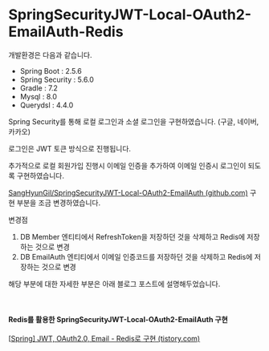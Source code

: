 # SpringSecurityJWT-Local-OAuth2-EmailAuth-Redis

개발환경은 다음과 같습니다.

- Spring Boot : 2.5.6
- Spring Security : 5.6.0
- Gradle : 7.2
- Mysql : 8.0
- Querydsl : 4.4.0



Spring Security를 통해 로컬 로그인과 소셜 로그인을 구현하였습니다. (구글, 네이버, 카카오)

로그인은 JWT 토큰 방식으로 진행됩니다.

추가적으로 로컬 회원가입 진행시 이메일 인증을 추가하여 이메일 인증시 로그인이 되도록 구현하였습니다.

[SangHyunGil/SpringSecurityJWT-Local-OAuth2-EmailAuth (github.com)](https://github.com/SangHyunGil/SpringSecurityJWT-Local-OAuth2-EmailAuth) 구현 부분을 조금 변경하였습니다.

변경점

1. DB Member 엔티티에서 RefreshToken을 저장하던 것을 삭제하고 Redis에 저장하는 것으로 변경
2. DB EmailAuth 엔티티에서 이메일 인증코드를 저장하던 것을 삭제하고 Redis에 저장하는 것으로 변경

해당 부분에 대한 자세한 부분은 아래 블로그 포스트에 설명해두었습니다.

​                 

#### Redis를 활용한 SpringSecurityJWT-Local-OAuth2-EmailAuth 구현

[[Spring\] JWT, OAuth2.0, Email - Redis로 구현 (tistory.com)](https://gilssang97.tistory.com/61)

​         

